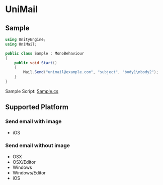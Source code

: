 # UniMail

## Sample

```csharp
using UnityEngine;
using UniMail;

public class Sample : MonoBehaviour
{
    public void Start()
    {
        Mail.Send("unimail@example.com", "subject", "body1\nbody2");
    }
}
```

Sample Script: [Sample.cs](https://github.com/kyubuns/UniMail/blob/master/Assets/Plugins/UniMail/Sample/Sample.cs)

## Supported Platform

### Send email with image

* iOS

### Send email without image

* OSX
* OSX/Editor
* Windows
* Windows/Editor
* iOS

